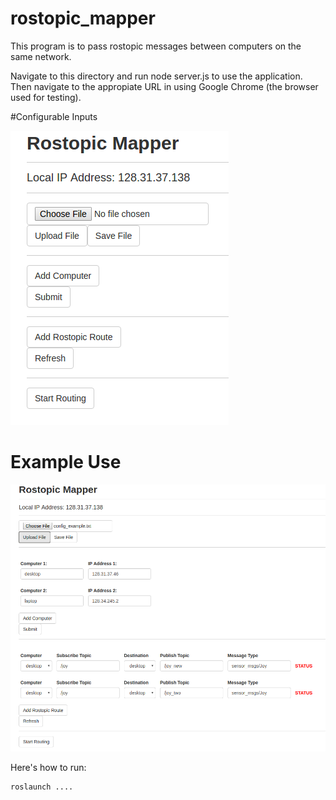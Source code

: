 # rostopic_mapper

This program is to pass rostopic messages between computers on the same network.

Navigate to this directory and run node server.js to use the application. Then navigate to the appropiate URL in using Google Chrome (the browser used for testing).

#Configurable Inputs

![Alt text](images/screenshot_minimal.png?raw=true "Configurable Inputs")

# Example Use
![Alt text](images/screenshot_example.png?raw=true "Example Use")

Here's how to run:
```
roslaunch ....
```
